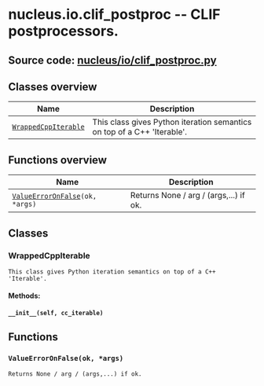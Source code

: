 # nucleus.io.clif_postproc -- CLIF postprocessors.
**Source code:** [nucleus/io/clif_postproc.py](https://github.com/google/nucleus/tree/master/nucleus/io/clif_postproc.py)
---


## Classes overview
Name | Description
-----|------------
[`WrappedCppIterable`](#wrappedcppiterable) | This class gives Python iteration semantics on top of a C++ 'Iterable'.

## Functions overview
Name | Description
-----|------------
[`ValueErrorOnFalse`](#valueerroronfalse)`(ok, *args)` | Returns None / arg / (args,...) if ok.

## Classes
### WrappedCppIterable
```
This class gives Python iteration semantics on top of a C++ 'Iterable'.
```

#### Methods:
#### `__init__(self, cc_iterable)`<a name="__init__"></a>


## Functions
### `ValueErrorOnFalse(ok, *args)`<a name="ValueErrorOnFalse"></a>
```
Returns None / arg / (args,...) if ok.
```

